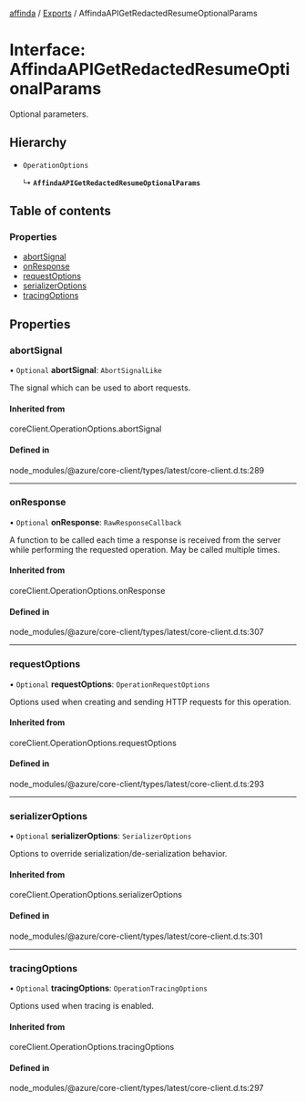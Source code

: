 [affinda](../README.md) / [Exports](../modules.md) / AffindaAPIGetRedactedResumeOptionalParams

# Interface: AffindaAPIGetRedactedResumeOptionalParams

Optional parameters.

## Hierarchy

- `OperationOptions`

  ↳ **`AffindaAPIGetRedactedResumeOptionalParams`**

## Table of contents

### Properties

- [abortSignal](AffindaAPIGetRedactedResumeOptionalParams.md#abortsignal)
- [onResponse](AffindaAPIGetRedactedResumeOptionalParams.md#onresponse)
- [requestOptions](AffindaAPIGetRedactedResumeOptionalParams.md#requestoptions)
- [serializerOptions](AffindaAPIGetRedactedResumeOptionalParams.md#serializeroptions)
- [tracingOptions](AffindaAPIGetRedactedResumeOptionalParams.md#tracingoptions)

## Properties

### abortSignal

• `Optional` **abortSignal**: `AbortSignalLike`

The signal which can be used to abort requests.

#### Inherited from

coreClient.OperationOptions.abortSignal

#### Defined in

node_modules/@azure/core-client/types/latest/core-client.d.ts:289

___

### onResponse

• `Optional` **onResponse**: `RawResponseCallback`

A function to be called each time a response is received from the server
while performing the requested operation.
May be called multiple times.

#### Inherited from

coreClient.OperationOptions.onResponse

#### Defined in

node_modules/@azure/core-client/types/latest/core-client.d.ts:307

___

### requestOptions

• `Optional` **requestOptions**: `OperationRequestOptions`

Options used when creating and sending HTTP requests for this operation.

#### Inherited from

coreClient.OperationOptions.requestOptions

#### Defined in

node_modules/@azure/core-client/types/latest/core-client.d.ts:293

___

### serializerOptions

• `Optional` **serializerOptions**: `SerializerOptions`

Options to override serialization/de-serialization behavior.

#### Inherited from

coreClient.OperationOptions.serializerOptions

#### Defined in

node_modules/@azure/core-client/types/latest/core-client.d.ts:301

___

### tracingOptions

• `Optional` **tracingOptions**: `OperationTracingOptions`

Options used when tracing is enabled.

#### Inherited from

coreClient.OperationOptions.tracingOptions

#### Defined in

node_modules/@azure/core-client/types/latest/core-client.d.ts:297
